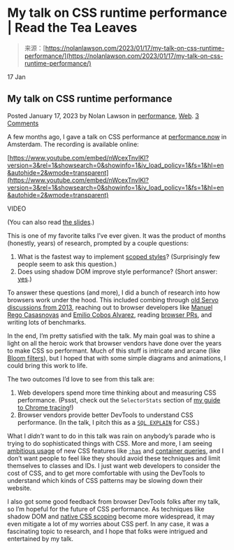 <!--yml
category: 未分类
date: 2024-05-27 14:42:46
-->

# My talk on CSS runtime performance | Read the Tea Leaves

> 来源：[https://nolanlawson.com/2023/01/17/my-talk-on-css-runtime-performance/](https://nolanlawson.com/2023/01/17/my-talk-on-css-runtime-performance/)

17 Jan

## My talk on CSS runtime performance

Posted January 17, 2023 by Nolan Lawson in [performance](https://nolanlawson.com/tag/performance/), [Web](https://nolanlawson.com/category/web/). [3 Comments](https://nolanlawson.com/2023/01/17/my-talk-on-css-runtime-performance/#comments)

A few months ago, I gave a talk on CSS performance at [performance.now](https://perfnow.nl/) in Amsterdam. The recording is available online:

 [https://www.youtube.com/embed/nWcexTnvIKI?version=3&rel=1&showsearch=0&showinfo=1&iv_load_policy=1&fs=1&hl=en&autohide=2&wmode=transparent](https://www.youtube.com/embed/nWcexTnvIKI?version=3&rel=1&showsearch=0&showinfo=1&iv_load_policy=1&fs=1&hl=en&autohide=2&wmode=transparent)

VIDEO

(You can also read [the slides](https://nolanlawson.github.io/css-talk-2022/).)

This is one of my favorite talks I’ve ever given. It was the product of months (honestly, years) of research, prompted by a couple questions:

1.  What is the fastest way to implement [scoped styles](https://rfcs.lwc.dev/rfcs/lwc/0116-light-dom-scoped-styles)? (Surprisingly few people seem to ask this question.)
2.  Does using shadow DOM improve style performance? (Short answer: [yes](https://nolanlawson.com/2022/06/22/style-scoping-versus-shadow-dom-which-is-fastest/).)

To answer these questions (and more), I did a bunch of research into how browsers work under the hood. This included combing through [old Servo discussions from 2013](https://github.com/servo/servo/wiki/Css-selector-matching-meeting-2013-07-19), reaching out to browser developers like [Manuel Rego Casasnovas](https://blogs.igalia.com/mrego/) and [Emilio Cobos Alvarez](https://github.com/emilio), reading [browser PRs](https://github.com/WebKit/WebKit/commit/596fdf7c2cec599f8c826787363c54c4b008a7fe), and writing lots of benchmarks.

In the end, I’m pretty satisfied with the talk. My main goal was to shine a light on all the heroic work that browser vendors have done over the years to make CSS so performant. Much of this stuff is intricate and arcane (like [Bloom filters](https://en.wikipedia.org/wiki/Bloom_filter)), but I hoped that with some simple diagrams and animations, I could bring this work to life.

The two outcomes I’d love to see from this talk are:

1.  Web developers spend more time thinking about and measuring CSS performance. (Pssst, check out the `SelectorStats` section of [my guide to Chrome tracing](https://nolanlawson.com/2022/10/26/a-beginners-guide-to-chrome-tracing/)!)
2.  Browser vendors provide better DevTools to understand CSS performance. (In the talk, I pitch this as a [`SQL EXPLAIN`](https://www.postgresql.org/docs/current/sql-explain.html) for CSS.)

What I *didn’t* want to do in this talk was rain on anybody’s parade who is trying to do sophisticated things with CSS. More and more, I am seeing [ambitious usage](https://www.bram.us/2023/01/12/sibling-scopes-in-css-thanks-to-has/) of new CSS features like [`:has`](https://developer.mozilla.org/en-US/docs/Web/CSS/:has) and [container queries](https://developer.mozilla.org/en-US/docs/Web/CSS/CSS_Container_Queries), and I don’t want people to feel like they should avoid these techniques and limit themselves to classes and IDs. I just want web developers to consider the cost of CSS, and to get more comfortable with using the DevTools to understand which kinds of CSS patterns may be slowing down their website.

I also got some good feedback from browser DevTools folks after my talk, so I’m hopeful for the future of CSS performance. As techniques like shadow DOM and [native CSS scoping](https://css-tricks.com/early-days-for-css-scoping/) become more widespread, it may even mitigate a lot of my worries about CSS perf. In any case, it was a fascinating topic to research, and I hope that folks were intrigued and entertained by my talk.